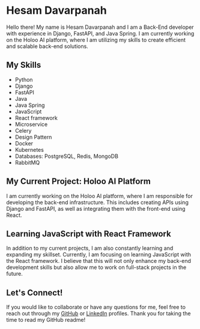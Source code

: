 # Hesam Davarpanah

Hello there! My name is Hesam Davarpanah and I am a Back-End developer with experience in Django, FastAPI, and Java Spring. I am currently working on the Holoo AI platform, where I am utilizing my skills to create efficient and scalable back-end solutions.

## My Skills

- Python
- Django
- FastAPI
- Java
- Java Spring
- JavaScript
- React framework
- Microservice
- Celery
- Design Pattern
- Docker
- Kubernetes
- Databases: PostgreSQL, Redis, MongoDB
- RabbitMQ

## My Current Project: Holoo AI Platform

I am currently working on the Holoo AI platform, where I am responsible for developing the back-end infrastructure. This includes creating APIs using Django and FastAPI, as well as integrating them with the front-end using React.

## Learning JavaScript with React Framework

In addition to my current projects, I am also constantly learning and expanding my skillset. Currently, I am focusing on learning JavaScript with the React framework. I believe that this will not only enhance my back-end development skills but also allow me to work on full-stack projects in the future.

## Let's Connect!

If you would like to collaborate or have any questions for me, feel free to reach out through my [GitHub](https://github.com/hesamdavarpanah) or [LinkedIn](https://www.linkedin.com/in/hesamdavarpanah/) profiles. Thank you for taking the time to read my GitHub readme! 
